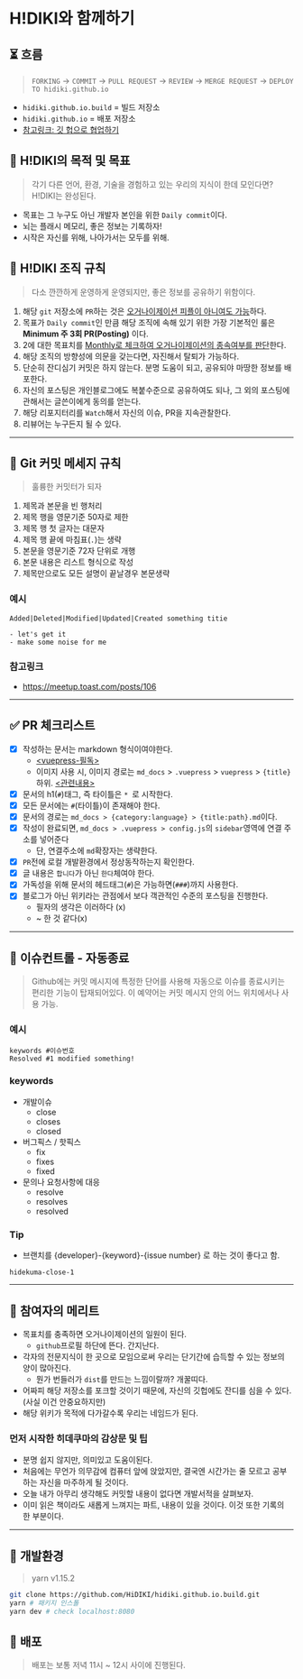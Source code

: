 # H!DIKI와 함께하기
## ⏳ 흐름
> `FORKING` -> `COMMIT` -> `PULL REQUEST` -> `REVIEW` -> `MERGE REQUEST` -> `DEPLOY TO hidiki.github.io`
- `hidiki.github.io.build` = 빌드 저장소
- `hidiki.github.io` = 배포 저장소
- [참고링크: 깃 헙으로 협업하기](https://andamiro25.tistory.com/193)

## 🎯 H!DIKI의 목적 및 목표
> 각기 다른 언어, 환경, 기술을 경험하고 있는 우리의 지식이 한데 모인다면? H!DIKI는 완성된다.
- 목표는 그 누구도 아닌 개발자 본인을 위한 `Daily commit`이다.
- 뇌는 플래시 메모리, 좋은 정보는 기록하자!
- 시작은 자신를 위해, 나아가서는 모두를 위해.

## 📖 H!DIKI 조직 규칙
> 다소 깐깐하게 운영하게 운영되지만, 좋은 정보를 공유하기 위함이다.
1. 해당 `git` 저장소에 `PR`하는 것은 <U>오거나이제이션 피플이 아니여도 가능</U>하다.
2. 목표가 `Daily commit`인 만큼 해당 조직에 속해 있기 위한 가장 기본적인 룰은 **Minimum 주 3회 PR(Posting)** 이다.
3. 2에 대한 목표치를 <U>Monthly로 체크하여 오거나이제이션의 종속여부를 판단</U>한다.
4. 해당 조직의 방향성에 의문을 갖는다면, 자진해서 탈퇴가 가능하다.
5. 단순히 잔디심기 커밋은 하지 않는다. 분명 도움이 되고, 공유되야 마땅한 정보를 배포한다.
6. 자신의 포스팅은 개인블로그에도 복붙수준으로 공유하여도 되나, 그 외의 포스팅에 관해서는 글쓴이에게 동의를 얻는다.
7. 해당 리포지터리를 `Watch`해서 자신의 이슈, PR을 지속관찰한다.
8. 리뷰어는 누구든지 될 수 있다.

---

## 📮 Git 커밋 메세지 규칙
> 훌륭한 커밋터가 되자
1. 제목과 본문을 빈 행처리
2. 제목 행을 영문기준 50자로 제한
3. 제목 행 첫 글자는 대문자
4. 제목 행 끝에 마침표(`.`)는 생략
5. 본문을 영문기준 72자 단위로 개행
6. 본문 내용은 리스트 형식으로 작성
7. 제목만으로도 모든 설명이 끝날경우 본문생략

### 예시
```git
Added|Deleted|Modified|Updated|Created something titie

- let's get it
- make some noise for me
```

### 참고링크
- https://meetup.toast.com/posts/106

---

## ✅ PR 체크리스트
- [x] 작성하는 문서는 markdown 형식이여야한다.
  - [<vuepress-필독>](https://v1.vuepress.vuejs.org/guide/markdown.html#header-anchors)
  - 이미지 사용 시, 이미지 경로는 `md_docs` > `.vuepress` > `vuepress` > `{title}` 하위. [<관련내용>](https://github.com/HiDIKI/hidiki.github.io.build/pull/10)
- [x] 문서의 h1(`#`)태그, 즉 타이틀은 `* `로 시작한다.
- [x] 모든 문서에는 `#`(타이틀)이 존재해야 한다.
- [x] 문서의 경로는 `md_docs > {category:language} > {title:path}.md`이다.
- [x] 작성이 완료되면, `md_docs > .vuepress > config.js`의 `sidebar`영역에 연결 주소를 넣어준다
  - 단, 연결주소에 `md`확장자는 생략한다.
- [x] `PR`전에 로컬 개발환경에서 정상동작하는지 확인한다.
- [x] 글 내용은 `합니다`가 아닌 `한다`체여야 한다.
- [x] 가독성을 위해 문서의 헤드태그(`#`)은 가능하면(`###`)까지 사용한다.
- [x] 블로그가 아닌 위키라는 관점에서 보다 객관적인 수준의 포스팅을 진행한다.
  - 필자의 생각은 이러하다 (x)
  - ~ 한 것 같다(x)

---

## 🚥 이슈컨트롤 - 자동종료
> Github에는 커밋 메시지에 특정한 단어를 사용해 자동으로 이슈를 종료시키는 편리한 기능이 탑재되어있다. 이 예약어는 커밋 메시지 안의 어느 위치에서나 사용 가능.

### 예시
```
keywords #이슈번호
Resolved #1 modified something!
```

### keywords
- 개발이슈
  - close
  - closes
  - closed
- 버그픽스 / 핫픽스
  - fix
  - fixes
  - fixed
- 문의나 요청사항에 대응
  - resolve
  - resolves
  - resolved

### Tip
- 브랜치를 {developer}-{keyword}-{issue number} 로 하는 것이 좋다고 함.
```
hidekuma-close-1
```

---

## 💞 참여자의 메리트
- 목표치를 충족하면 오거나이제이션의 일원이 된다.
  - `github`프로필 하단에 뜬다. 간지난다.
- 각자의 전문지식이 한 곳으로 모임으로써 우리는 단기간에 습득할 수 있는 정보의 양이 많아진다.
  - 뭔가 번들러가 `dist`를 만드는 느낌이랄까? 개꿀띠다.
- 어짜피 해당 저장소를 포크할 것이기 때문에, 자신의 깃헙에도 잔디를 심을 수 있다.(사실 이건 안중요하지만)
- 해당 위키가 목적에 다가갈수록 우리는 네임드가 된다.

### 먼저 시작한 히데쿠마의 감상문 및 팁
- 분명 쉽지 않지만, 의미있고 도움이된다.
- 처음에는 무언가 의무감에 컴퓨터 앞에 앉았지만, 결국엔 시간가는 줄 모르고 공부하는 자신을 마주하게 될 것이다.
- 오늘 내가 아무리 생각해도 커밋할 내용이 없다면 개발서적을 살펴보자.
- 이미 읽은 책이라도 새롭게 느껴지는 파트, 내용이 있을 것이다. 이것 또한 기록의 한 부분이다.

---

## 🌳 개발환경
> yarn v1.15.2
```bash
git clone https://github.com/HiDIKI/hidiki.github.io.build.git
yarn # 패키지 인스톨
yarn dev # check localhost:8080
```
## 🚀 배포
> 배포는 보통 저녁 11시 ~ 12시 사이에 진행된다.
